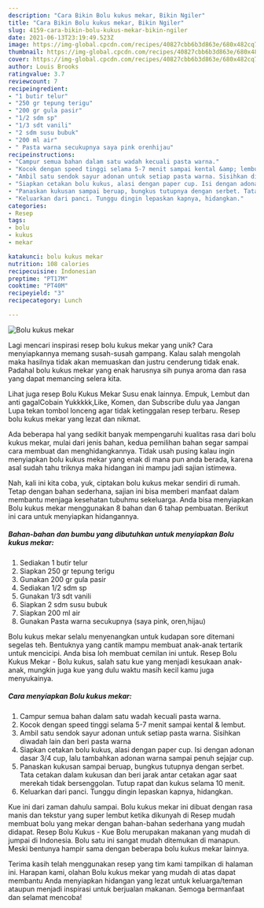 ```yaml
---
description: "Cara Bikin Bolu kukus mekar, Bikin Ngiler"
title: "Cara Bikin Bolu kukus mekar, Bikin Ngiler"
slug: 4159-cara-bikin-bolu-kukus-mekar-bikin-ngiler
date: 2021-06-13T23:19:49.523Z
image: https://img-global.cpcdn.com/recipes/40827cbb6b3d863e/680x482cq70/bolu-kukus-mekar-foto-resep-utama.jpg
thumbnail: https://img-global.cpcdn.com/recipes/40827cbb6b3d863e/680x482cq70/bolu-kukus-mekar-foto-resep-utama.jpg
cover: https://img-global.cpcdn.com/recipes/40827cbb6b3d863e/680x482cq70/bolu-kukus-mekar-foto-resep-utama.jpg
author: Louis Brooks
ratingvalue: 3.7
reviewcount: 7
recipeingredient:
- "1 butir telur"
- "250 gr tepung terigu"
- "200 gr gula pasir"
- "1/2 sdm sp"
- "1/3 sdt vanili"
- "2 sdm susu bubuk"
- "200 ml air"
- " Pasta warna secukupnya saya pink orenhijau"
recipeinstructions:
- "Campur semua bahan dalam satu wadah kecuali pasta warna."
- "Kocok dengan speed tinggi selama 5-7 menit sampai kental &amp; lembut."
- "Ambil satu sendok sayur adonan untuk setiap pasta warna. Sisihkan diwadah lain dan beri pasta warna"
- "Siapkan cetakan bolu kukus, alasi dengan paper cup. Isi dengan adonan dasar 3/4 cup, lalu tambahkan adonan warna sampai penuh sejajar cup."
- "Panaskan kukusan sampai beruap, bungkus tutupnya dengan serbet. Tata cetakan dalam kukusan dan beri jarak antar cetakan agar saat merekah tidak bersenggolan. Tutup rapat dan kukus selama 10 menit."
- "Keluarkan dari panci. Tunggu dingin lepaskan kapnya, hidangkan."
categories:
- Resep
tags:
- bolu
- kukus
- mekar

katakunci: bolu kukus mekar 
nutrition: 108 calories
recipecuisine: Indonesian
preptime: "PT17M"
cooktime: "PT40M"
recipeyield: "3"
recipecategory: Lunch

---
```



![Bolu kukus mekar](https://img-global.cpcdn.com/recipes/40827cbb6b3d863e/680x482cq70/bolu-kukus-mekar-foto-resep-utama.jpg)

Lagi mencari inspirasi resep bolu kukus mekar yang unik? Cara menyiapkannya memang susah-susah gampang. Kalau salah mengolah maka hasilnya tidak akan memuaskan dan justru cenderung tidak enak. Padahal bolu kukus mekar yang enak harusnya sih punya aroma dan rasa yang dapat memancing selera kita.

Lihat juga resep Bolu Kukus Mekar Susu enak lainnya. Empuk, Lembut dan anti gagalCobain Yukkkkk,Like, Komen, dan Subscribe dulu yaa Jangan Lupa tekan tombol lonceng agar tidak ketinggalan resep terbaru. Resep bolu kukus mekar yang lezat dan nikmat.

Ada beberapa hal yang sedikit banyak mempengaruhi kualitas rasa dari bolu kukus mekar, mulai dari jenis bahan, kedua pemilihan bahan segar sampai cara membuat dan menghidangkannya. Tidak usah pusing kalau ingin menyiapkan bolu kukus mekar yang enak di mana pun anda berada, karena asal sudah tahu triknya maka hidangan ini mampu jadi sajian istimewa.


Nah, kali ini kita coba, yuk, ciptakan bolu kukus mekar sendiri di rumah. Tetap dengan bahan sederhana, sajian ini bisa memberi manfaat dalam membantu menjaga kesehatan tubuhmu sekeluarga. Anda bisa menyiapkan Bolu kukus mekar menggunakan 8 bahan dan 6 tahap pembuatan. Berikut ini cara untuk menyiapkan hidangannya.

<!--inarticleads1-->

##### Bahan-bahan dan bumbu yang dibutuhkan untuk menyiapkan Bolu kukus mekar:

1. Sediakan 1 butir telur
1. Siapkan 250 gr tepung terigu
1. Gunakan 200 gr gula pasir
1. Sediakan 1/2 sdm sp
1. Gunakan 1/3 sdt vanili
1. Siapkan 2 sdm susu bubuk
1. Siapkan 200 ml air
1. Gunakan  Pasta warna secukupnya (saya pink, oren,hijau)


Bolu kukus mekar selalu menyenangkan untuk kudapan sore ditemani segelas teh. Bentuknya yang cantik mampu membuat anak-anak tertarik untuk mencicipi. Anda bisa loh membuat cemilan ini untuk. Resep Bolu Kukus Mekar - Bolu kukus, salah satu kue yang menjadi kesukaan anak-anak, mungkin juga kue yang dulu waktu masih kecil kamu juga menyukainya. 

<!--inarticleads2-->

##### Cara menyiapkan Bolu kukus mekar:

1. Campur semua bahan dalam satu wadah kecuali pasta warna.
1. Kocok dengan speed tinggi selama 5-7 menit sampai kental &amp; lembut.
1. Ambil satu sendok sayur adonan untuk setiap pasta warna. Sisihkan diwadah lain dan beri pasta warna
1. Siapkan cetakan bolu kukus, alasi dengan paper cup. Isi dengan adonan dasar 3/4 cup, lalu tambahkan adonan warna sampai penuh sejajar cup.
1. Panaskan kukusan sampai beruap, bungkus tutupnya dengan serbet. Tata cetakan dalam kukusan dan beri jarak antar cetakan agar saat merekah tidak bersenggolan. Tutup rapat dan kukus selama 10 menit.
1. Keluarkan dari panci. Tunggu dingin lepaskan kapnya, hidangkan.


Kue ini dari zaman dahulu sampai. Bolu kukus mekar ini dibuat dengan rasa manis dan tekstur yang super lembut ketika dikunyah di Resep mudah membuat bolu yang mekar dengan bahan-bahan sederhana yang mudah didapat. Resep Bolu Kukus - Kue Bolu merupakan makanan yang mudah di jumpai di Indonesia. Bolu satu ini sangat mudah ditemukan di manapun. Meski bentunya hampir sama dengan beberapa bolu kukus mekar lainnya. 

Terima kasih telah menggunakan resep yang tim kami tampilkan di halaman ini. Harapan kami, olahan Bolu kukus mekar yang mudah di atas dapat membantu Anda menyiapkan hidangan yang lezat untuk keluarga/teman ataupun menjadi inspirasi untuk berjualan makanan. Semoga bermanfaat dan selamat mencoba!
